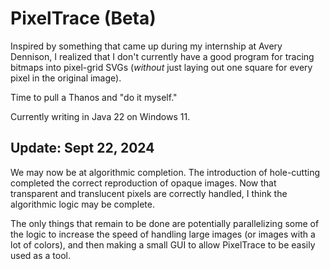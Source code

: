 # PixelTrace (Beta)

Inspired by something that came up during my internship at Avery Dennison, I realized that I don't currently have a good program for tracing bitmaps into pixel-grid SVGs (_without_ just laying out one square for every pixel in the original image).

Time to pull a Thanos and "do it myself."

Currently writing in Java 22 on Windows 11.

## Update: Sept 22, 2024
We may now be at algorithmic completion. The introduction of hole-cutting completed the correct reproduction of opaque images. Now that transparent and translucent pixels are correctly handled, I think the algorithmic logic may be complete.

The only things that remain to be done are potentially parallelizing some of the logic to increase the speed of handling large images (or images with a lot of colors), and then making a small GUI to allow PixelTrace to be easily used as a tool.